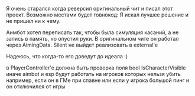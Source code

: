 Я очень старался когда реверсил оригинальный чит и писал этот проект.
Возможно местами будет говнокод: Я искал лучшее решение и не пришел ни к чему.

Аимбот хотел переписать так, чтобы была симуляция касаний, а не запись в память, но опустил руки.
В оригинальном чите он работал через AimingData. Silent не выйдет реализовать в external'e

Надеюсь, что когда-то его доведут до идеала :)

в PlayerController'e должна быть проверка поля bool IsCharacterVisible
иначе aimbot и esp будут работать на игроков которых нельзя убить
например, если он в ГМе при спавне или если у игрока большой пинг и он отключился от игры
